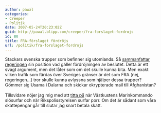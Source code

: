 ```yaml
---
author: pawal
categories:
- Creeper
- Politik
date: 2007-05-24T20:23:02Z
guid: http://pawal.blipp.com/creeper/fra-forslaget-fordrojs
id: 80
title: FRA-förslaget fördröjs
url: /politik/fra-forslaget-fordrojs
---
```


Stackars svenska trupper som befinner sig utomlands. Så <a href="http://www.dn.se/DNet/jsp/polopoly.jsp?d=1042&a=653666">sammanfattar regeringen</a> sin position vad gäller fördröjningen av beslutet. Detta är ett svagt argument, men det låter som om det skulle kunna bita. Men exakt vilken trafik som färdas över Sveriges gränser är det som FRA (nej, regeringen...) tror skulle kunna avlyssna som hjälper dessa trupper? Gömmer sig Usama i Dalarna och skickar okrypterade mail till Afghanistan?<br /><br />Tillsvidare nöjer jag mig med att <a href="http://www.gnuheter.com/creeper/senaste">titta på</a> när Västkustens Marinkommando slösurfar och när Rikspolisstyrelsen surfar porr. Om det är sådant som våra skattepengar går till slutar jag snart betala skatt.